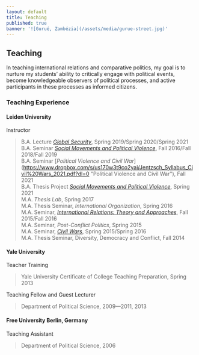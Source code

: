 ```yaml
---
layout: default
title: Teaching
published: true
banner: '![Gurué, Zambézia](/assets/media/gurue-street.jpg)'
---
```




## Teaching

In teaching international relations and comparative politics, my goal is to nurture my students’ ability to critically engage with political events, become knowledgeable observers of political processes, and active participants in these processes as informed citizens.

### Teaching Experience

#### Leiden University

Instructor   

> B.A. Lecture [_Global Security_](https://www.dropbox.com/s/wxjo36obmpg4t4n/Jentzsch_Syllabus_Global%20Security_2021.pdf?dl=0 "Global Security"), Spring 2019/Spring 2020/Spring 2021       
> B.A. Seminar [_Social Movements and Political Violence_](https://www.dropbox.com/s/7yznh9f1fxmn0ul/Jentzsch_2019_Syllabus%20Social%20Movements%20and%20Political%20Violence_2.pdf?dl=0 "SMPV"), Fall 2016/Fall 2018/Fall 2019    
> B.A. Seminar [_Political Violence and Civil War_] (https://www.dropbox.com/s/us170w3t9co2yai/Jentzsch_Syllabus_Civil%20Wars_2021.pdf?dl=0 "Political Violence and Civil War"), Fall 2021     
> B.A. Thesis Project [_Social Movements and Political Violence_](https://www.dropbox.com/s/c3050yh7yy6pgx6/Jentzsch_2020-2021_Syllabus%20Social%20Movements%20and%20Political%20Violence.pdf?dl=0), Spring 2021     
> M.A. _Thesis Lab_, Spring 2017   
> M.A. Thesis Seminar, _International Organization_, Spring 2016     
> M.A. Seminar, [_International Relations: Theory and Approaches_](https://www.dropbox.com/s/419bvwkl1p98d1g/Jentzsch_Syllabus_IR%20Theories%20and%20Approaches_2016.pdf?dl=0 "IR"), Fall 2015/Fall 2016   
> M.A. Seminar, _Post-Conflict Politics_, Spring 2015   
> M.A. Seminar, [_Civil Wars_](https://www.dropbox.com/s/zoj1yrh2iyfz72o/Jentzsch_Syllabus_Civil%20Wars_2016.pdf?dl=0 "Civil Wars"), Spring 2015/Spring 2016   
> M.A. Thesis Seminar, Diversity, Democracy and Conflict, Fall 2014   

#### Yale University

Teacher Training    

> Yale University Certificate of College Teaching Preparation, Spring 2013   

Teaching Fellow and Guest Lecturer    

> Department of Political Science, 2009—2011, 2013    

#### Free University Berlin, Germany

Teaching Assistant    

> Department of Political Science, 2006
